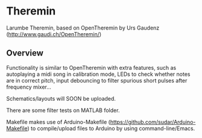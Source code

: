 # Theremin #

Larumbe Theremin, based on OpenTheremin by Urs Gaudenz (http://www.gaudi.ch/OpenTheremin/)


## Overview ##

Functionality is similar to OpenTheremin with extra features, such as autoplaying a midi song in calibration mode, LEDs to check whether notes are in correct pitch, input debouncing to filter spurious short pulses after frequency mixer...

Schematics/layouts will SOON be uploaded.

There are some filter tests on MATLAB folder.

Makefile makes use of Arduino-Makefile (https://github.com/sudar/Arduino-Makefile) to compile/upload files to Arduino by using command-line/Emacs.



